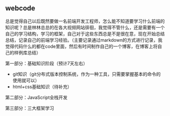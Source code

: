## webcode
总是觉得自己以后既然要做一名前端开发工程师，怎么能不知道要学习什么前端的知识呢？总是林林总总的在各大视频网站徘徊，我觉得不管什么，还是需要有一个自己的学习结构，学习的框架，自己对于这些东西总是不是很在意，现在开始总结总结，记录自己的前端学习经验。（主要记录通过markdown的方式进行记录，我觉得代码什么的都在code里面，然后有时间制作自己的一个博客，在博客上将自己的样例库总结）

第一部分：基础知识阶段（预计7天左右）

+ git知识（git分布式版本控制系统，作为一种工具，只需要掌握基本的命令的使用就可以）
+ html+css基础知识（待补充）

第二部分：JavaScript全栈开发

第三部分：三大框架学习